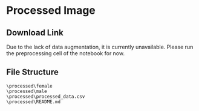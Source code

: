 # Processed Image

## Download Link

Due to the lack of data augmentation, it is currently unavailable. Please run the preprocessing cell of the notebook for now.

## File Structure

```
\processed\female
\processed\male
\processed\processed_data.csv
\processed\README.md
```